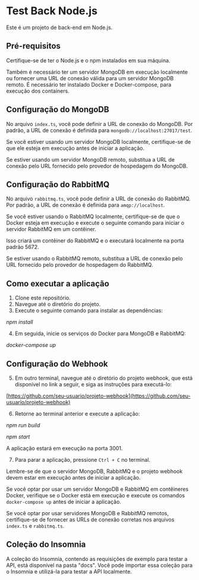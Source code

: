 # Test Back Node.js

Este é um projeto de back-end em Node.js.

## Pré-requisitos

Certifique-se de ter o Node.js e o npm instalados em sua máquina.

Também é necessário ter um servidor MongoDB em execução localmente ou fornecer uma URL de conexão válida para um servidor MongoDB remoto.
É necessário ter instalado Docker e Docker-compose, para execução dos containers.

## Configuração do MongoDB

No arquivo `index.ts`, você pode definir a URL de conexão do MongoDB. Por padrão, a URL de conexão é definida para `mongodb://localhost:27017/test`.

Se você estiver usando um servidor MongoDB localmente, certifique-se de que ele esteja em execução antes de iniciar a aplicação.

Se estiver usando um servidor MongoDB remoto, substitua a URL de conexão pelo URL fornecido pelo provedor de hospedagem do MongoDB.

## Configuração do RabbitMQ

No arquivo `rabbitmq.ts`, você pode definir a URL de conexão do RabbitMQ. Por padrão, a URL de conexão é definida para `amqp://localhost`.

Se você estiver usando o RabbitMQ localmente, certifique-se de que o Docker esteja em execução e execute o seguinte comando para iniciar o servidor RabbitMQ em um contêiner.

Isso criará um contêiner do RabbitMQ e o executará localmente na porta padrão 5672.

Se estiver usando o RabbitMQ remoto, substitua a URL de conexão pelo URL fornecido pelo provedor de hospedagem do RabbitMQ.

## Como executar a aplicação

1. Clone este repositório.
2. Navegue até o diretório do projeto.
3. Execute o seguinte comando para instalar as dependências:

*npm install*


4. Em seguida, inicie os serviços do Docker para MongoDB e RabbitMQ:

*docker-compose up*

## Configuração do Webhook

5. Em outro terminal, navegue até o diretório do projeto webhook, que está disponível no link a seguir, e siga as instruções para executá-lo:

[https://github.com/seu-usuario/projeto-webhook](https://github.com/seu-usuario/projeto-webhook)

6. Retorne ao terminal anterior e execute a aplicação:

*npm run build*

>>>>>>>>>>>>>>>>

*npm start*


A aplicação estará em execução na porta 3001.

7. Para parar a aplicação, pressione `Ctrl + C` no terminal.

Lembre-se de que o servidor MongoDB, RabbitMQ e o projeto webhook devem estar em execução antes de iniciar a aplicação.

Se você optar por usar um servidor MongoDB e RabbitMQ em contêineres Docker, verifique se o Docker está em execução e execute os comandos `docker-compose up` antes de iniciar a aplicação.

Se você optar por usar servidores MongoDB e RabbitMQ remotos, certifique-se de fornecer as URLs de conexão corretas nos arquivos `index.ts` e `rabbitmq.ts`.

## Coleção do Insomnia

A coleção do Insomnia, contendo as requisições de exemplo para testar a API, está disponível na pasta "docs". Você pode importar essa coleção para o Insomnia e utilizá-la para testar a API localmente.



